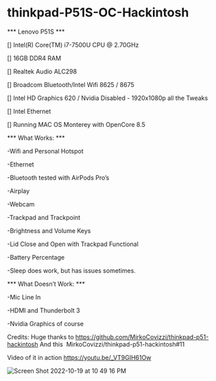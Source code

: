 # thinkpad-P51S-OC-Hackintosh

*** Lenovo P51S ***

[] Intel(R) Core(TM) i7-7500U CPU @ 2.70GHz

[] 16GB DDR4 RAM

[] Realtek Audio ALC298

[] Broadcom Bluetooth/Intel Wifi 8625 / 8675

[] Intel HD Graphics 620 / Nvidia Disabled - 1920x1080p all the Tweaks

[] Intel Ethernet

[] Running MAC OS Monterey with OpenCore 8.5


*** What Works: ***

-Wifi and Personal Hotspot

-Ethernet

-Bluetooth tested with AirPods Pro’s

-Airplay

-Webcam

-Trackpad and Trackpoint

-Brightness and Volume Keys

-Lid Close and Open with Trackpad Functional

-Battery Percentage

-Sleep does work, but has issues sometimes.


*** What Doesn’t Work: ***

-Mic Line In

-HDMI and Thunderbolt 3

-Nvidia Graphics of course

Credits: 
Huge thanks to https://github.com/MirkoCovizzi/thinkpad-p51-hackintosh
And this  MirkoCovizzi/thinkpad-p51-hackintosh#11

Video of it in action https://youtu.be/_VT9GIH61Ow

![Screen Shot 2022-10-19 at 10 49 16 PM](https://user-images.githubusercontent.com/2180292/196852249-fbd69165-a3ff-4ac3-a952-68b954a507d2.png)
